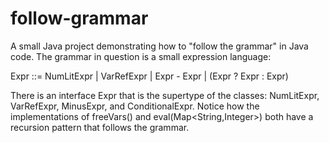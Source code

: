 # follow-grammar
A small Java project demonstrating how to "follow the grammar" in Java code. The grammar in question is a small expression language:

  Expr ::= NumLitExpr 
         | VarRefExpr 
         | Expr - Expr
         | (Expr ? Expr : Expr)
         
There is an interface Expr that is the supertype of the classes: NumLitExpr, VarRefExpr, MinusExpr, and ConditionalExpr.
Notice how the implementations of freeVars() and eval(Map<String,Integer>) both have a recursion pattern that follows the grammar.
